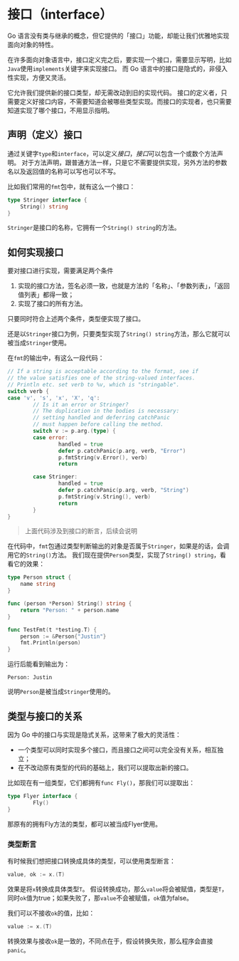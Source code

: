 # 接口（interface）

Go 语言没有类与继承的概念，但它提供的「接口」功能，却能让我们优雅地实现面向对象的特性。

在许多面向对象语言中，接口定义完之后，要实现一个接口，需要显示写明，比如`Java`使用`implements`关键字来实现接口。
而 Go 语言中的接口是隐式的，非侵入性实现，方便又灵活。

它允许我们提供新的接口类型，却无需改动到旧的实现代码。
接口的定义者，只需要定义好接口内容，不需要知道会被哪些类型实现。而接口的实现者，也只需要知道实现了哪个接口，不用显示指明。

## 声明（定义）接口

通过关键字`type`和`interface`，可以定义*接口*，*接口*可以包含一个或数个方法声明。
对于方法声明，跟普通方法一样，只是它不需要提供实现，另外方法的参数名以及返回值的名称可以写也可以不写。

比如我们常用的`fmt`包中，就有这么一个接口：

```Go
type Stringer interface {
	String() string
}
```

`Stringer`是接口的名称，它拥有一个`String() string`的方法。

## 如何实现接口

要对接口进行实现，需要满足两个条件

1. 实现的接口方法，签名必须一致，也就是方法的「名称」、「参数列表」，「返回值列表」都得一致；
2. 实现了接口的所有方法。

只要同时符合上述两个条件，类型便实现了接口。

还是以`Stringer`接口为例，只要类型实现了`String() string`方法，那么它就可以被当成`Stringer`使用。

在`fmt`的输出中，有这么一段代码：

```Go
// If a string is acceptable according to the format, see if
// the value satisfies one of the string-valued interfaces.
// Println etc. set verb to %v, which is "stringable".
switch verb {
case 'v', 's', 'x', 'X', 'q':
        // Is it an error or Stringer?
        // The duplication in the bodies is necessary:
        // setting handled and deferring catchPanic
        // must happen before calling the method.
        switch v := p.arg.(type) {
        case error:
                handled = true
                defer p.catchPanic(p.arg, verb, "Error")
                p.fmtString(v.Error(), verb)
                return

        case Stringer:
                handled = true
                defer p.catchPanic(p.arg, verb, "String")
                p.fmtString(v.String(), verb)
                return
        }
}
```

> 上面代码涉及到接口的断言，后续会说明

在代码中，`fmt`包通过类型判断输出的对象是否属于`Stringer`，如果是的话，会调用它的`String()`方法。
我们现在提供`Person`类型，实现了`String() string`，看看它的效果：

```Go
type Person struct {
	name string
}

func (person *Person) String() string {
	return "Person: " + person.name
}

func TestFmt(t *testing.T) {
	person := &Person{"Justin"}
	fmt.Println(person)
}
```

运行后能看到输出为：
```
Person: Justin
```

说明`Person`是被当成`Stringer`使用的。

## 类型与接口的关系

因为 Go 中的接口与实现是隐式关系，这带来了极大的灵活性：

* 一个类型可以同时实现多个接口，而且接口之间可以完全没有关系，相互独立；
* 在不改动原有类型的代码的基础上，我们可以提取出新的接口。

比如现在有一组类型，它们都拥有`func Fly()`，那我们可以提取出：

```Go
type Flyer interface {
        Fly()
}
```

那原有的拥有Fly方法的类型，都可以被当成Flyer使用。

### 类型断言

有时候我们想把接口转换成具体的类型，可以使用类型断言：

```Go
value, ok := x.(T)
```

效果是将`x`转换成具体类型`T`。
假设转换成功，那么`value`将会被赋值，类型是`T`，同时`ok`值为true；如果失败了，那`value`不会被赋值，`ok`值为false。

我们可以不接收`ok`的值，比如：

```Go
value := x.(T)
```

转换效果与接收`ok`是一致的，不同点在于，假设转换失败，那么程序会直接`panic`。
